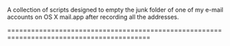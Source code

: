 A collection of scripts designed to empty the junk folder of one of my e-mail accounts on OS X mail.app after recording all the addresses.

==========================================================================================

